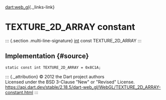 [dart:web\_gl](../../dart-web_gl/dart-web_gl-library){._links-link}

TEXTURE\_2D\_ARRAY constant
===========================

::: {.section .multi-line-signature}
[int](../../dart-core/int-class) const TEXTURE\_2D\_ARRAY
:::

Implementation {#source}
--------------

``` {.language-dart data-language="dart"}
static const int TEXTURE_2D_ARRAY = 0x8C1A;
```

::: {._attribution}
© 2012 the Dart project authors\
Licensed under the BSD 3-Clause \"New\" or \"Revised\" License.\
<https://api.dart.dev/stable/2.18.5/dart-web_gl/WebGL/TEXTURE_2D_ARRAY-constant.html>
:::
